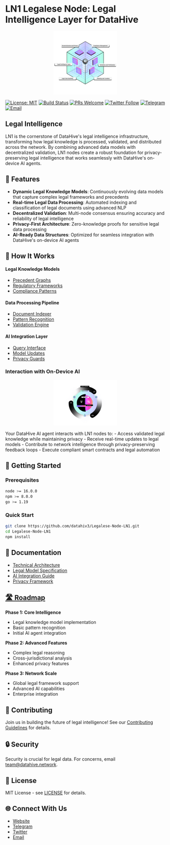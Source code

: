 # LN1 Legalese Node: Legal Intelligence Layer for DataHive

<p align="center">
  <img src="docs/images/LNs.png" alt="LN1 Legalese Node" width="200"/>
</p>

[![License: MIT](https://img.shields.io/badge/License-MIT-blue.svg)](https://opensource.org/licenses/MIT)
[![Build Status](https://img.shields.io/badge/build-passing-brightgreen)]()
[![PRs Welcome](https://img.shields.io/badge/PRs-welcome-brightgreen.svg)]()
[![Twitter Follow](https://img.shields.io/twitter/follow/getdatahive?style=social)](https://twitter.com/getdatahive)
[![Telegram](https://img.shields.io/badge/Telegram-Join%20Us-blue?logo=telegram)](https://t.me/datahiveofficial)
[![Email](https://img.shields.io/badge/Email-team%40datahive.network-blue?logo=gmail)](mailto:team@datahive.network)

## Legal Intelligence

LN1 is the cornerstone of DataHive's legal intelligence infrastructure, transforming how legal knowledge is processed, validated, and distributed across the network. By combining advanced data models with decentralized validation, LN1 nodes create a robust foundation for privacy-preserving legal intelligence that works seamlessly with DataHive's on-device AI agents.

## 🧠 Features

- **Dynamic Legal Knowledge Models**: Continuously evolving data models that capture complex legal frameworks and precedents
- **Real-time Legal Data Processing**: Automated indexing and classification of legal documents using advanced NLP
- **Decentralized Validation**: Multi-node consensus ensuring accuracy and reliability of legal intelligence
- **Privacy-First Architecture**: Zero-knowledge proofs for sensitive legal data processing
- **AI-Ready Data Structures**: Optimized for seamless integration with DataHive's on-device AI agents

## 🔄 How It Works

#### Legal Knowledge Models
- [Precedent Graphs](./docs/models/precedent-graphs.md)
- [Regulatory Frameworks](./docs/models/regulatory-frameworks.md)
- [Compliance Patterns](./docs/models/compliance-patterns.md)

#### Data Processing Pipeline
- [Document Indexer](./docs/pipeline/document-indexer.md)
- [Pattern Recognition](./docs/pipeline/pattern-recognition.md)
- [Validation Engine](./docs/pipeline/validation-engine.md)

#### AI Integration Layer
- [Query Interface](./docs/ai/query-interface.md)
- [Model Updates](./docs/ai/model-updates.md)
- [Privacy Guards](./docs/ai/privacy-guards.md)

### Interaction with On-Device AI
<p align="center">
  <img src="docs\images\AgenticLayer.png" alt="LN1 Legalese Node" width="200"/>
</p>
Your DataHive AI agent interacts with LN1 nodes to:
- Access validated legal knowledge while maintaining privacy
- Receive real-time updates to legal models
- Contribute to network intelligence through privacy-preserving feedback loops
- Execute compliant smart contracts and legal automation

## 🚀 Getting Started

### Prerequisites

```bash
node >= 16.0.0
npm >= 8.0.0
go >= 1.19
```

### Quick Start

```bash
git clone https://github.com/datahiv3/Legalese-Node-LN1.git
cd Legalese-Node-LN1
npm install
```

## 📘 Documentation

- [Technical Architecture](./docs/architecture.md)
- [Legal Model Specification](./docs/legal-models.md)
- [AI Integration Guide](./docs/ai-integration.md)
- [Privacy Framework](./docs/privacy.md)

## [🛣️ Roadmap](https://github.com/orgs/datahiv3/projects/3)

**Phase 1: Core Intelligence**
- Legal knowledge model implementation
- Basic pattern recognition
- Initial AI agent integration

**Phase 2: Advanced Features**
- Complex legal reasoning
- Cross-jurisdictional analysis
- Enhanced privacy features

**Phase 3: Network Scale**
- Global legal framework support
- Advanced AI capabilities
- Enterprise integration

## 🤝 Contributing

Join us in building the future of legal intelligence! See our [Contributing Guidelines](./CONTRIBUTING.md) for details.

## 🔒 Security

Security is crucial for legal data. For concerns, email [team@datahive.network](mailto:team@datahive.network).

## 📜 License

MIT License - see [LICENSE](./LICENSE) for details.

## 🌐 Connect With Us

- [Website](https://datahive.network)
- [Telegram](https://t.me/datahiveofficial)
- [Twitter](https://twitter.com/getdatahive)
- [Email](mailto:team@datahive.network)
